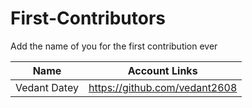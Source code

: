 # First-Contributors
Add the name of you for the first contribution ever

| Name  | Account Links |
| ------------- | ------------- |
|Vedant Datey |https://github.com/vedant2608|
